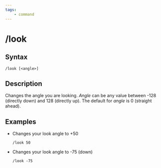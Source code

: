 ```yaml
---
tags:
    - command
---
```

# /look

## Syntax

```eqcommand
/look [<angle>]
```

## Description

Changes the angle you are looking. _Angle_ can be any value between -128 (directly down) and 128 (directly up). The default for _angle_ is 0 (straight ahead).

## Examples

* Changes your look angle to +50

  ```text
  /look 50
  ```

* Changes your look angle to -75 (down)

  ```text
  /look -75
  ```

